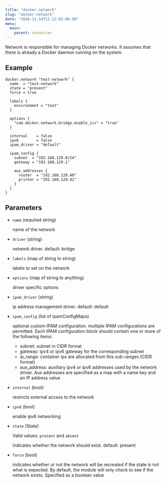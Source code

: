 ```yaml
---
title: "docker.network"
slug: "docker-network"
date: "2016-11-14T11:12:02-06:00"
menu:
  main:
    parent: resources
---
```



Network is responsible for managing Docker networks. It assumes that there is
already a Docker daemon running on the system.


## Example

```hcl
docker.network "test-network" {
  name  = "test-network"
  state = "present"
  force = true

  labels {
    environment = "test"
  }

  options {
    "com.docker.network.bridge.enable_icc" = "true"
  }

  internal    = false
  ipv6        = false
  ipam_driver = "default"

  ipam_config {
    subnet  = "192.168.129.0/24"
    gateway = "192.168.129.1"

    aux_addresses {
      router  = "192.168.129.40"
      printer = "192.168.129.41"
    }
  }
}

```


## Parameters

- `name` (required string)

  name of the network

- `driver` (string)

  network driver. default: bridge

- `labels` (map of string to string)

  labels to set on the network

- `options` (map of string to anything)

  driver specific options

- `ipam_driver` (string)

  ip address management driver. default: default

- `ipam_config` (list of ipamConfigMaps)

  optional custom IPAM configuration. multiple IPAM configurations are
permitted. Each IPAM configuration block should contain one or more of the
following items:

  * subnet:      subnet in CIDR format
  * gateway:     ipv4 or ipv6 gateway for the corresponding subnet
  * ip_range:    container ips are allocated from this sub-ranges (CIDR format)
  * aux_address: auxiliary ipv4 or ipv6 addresses used by the network driver.
                 Aux addresses are specified as a map with a name key and an IP
                 address value

- `internal` (bool)

  restricts external access to the network

- `ipv6` (bool)

  enable ipv6 networking

- `state` (State)


  Valid values: `present` and `absent`

  indicates whether the network should exist. default: present

- `force` (bool)

  indicates whether or not the network will be recreated if the state is not
what is expected. By default, the module will only check to see if the
network exists. Specified as a boolean value


